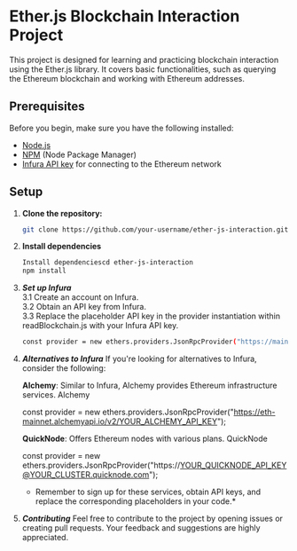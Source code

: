 # Ether.js Blockchain Interaction Project

This project is designed for learning and practicing blockchain interaction using the Ether.js library. It covers basic functionalities, such as querying the Ethereum blockchain and working with Ethereum addresses.

## Prerequisites

Before you begin, make sure you have the following installed:

- [Node.js](https://nodejs.org/)
- [NPM](https://www.npmjs.com/) (Node Package Manager)
- [Infura API key](https://infura.io/) for connecting to the Ethereum network

## Setup

1. **Clone the repository:**

   ```bash
   git clone https://github.com/your-username/ether-js-interaction.git

2. **Install dependencies**

    ```bash
    Install dependenciescd ether-js-interaction
    npm install

3. ***Set up Infura*** <br>
    3.1 Create an account on Infura.<br>
    3.2 Obtain an API key from Infura.<br>
    3.3 Replace the placeholder API key in the provider instantiation within readBlockchain.js with your Infura API key.<br>

    ```bash
    const provider = new ethers.providers.JsonRpcProvider("https://mainnet.infura.io/v3/YOUR_INFURA_API_KEY");

4. ***Alternatives to Infura***
    If you're looking for alternatives to Infura, consider the following:

    **Alchemy**: Similar to Infura, Alchemy provides Ethereum infrastructure services. Alchemy

    const provider = new ethers.providers.JsonRpcProvider("https://eth-mainnet.alchemyapi.io/v2/YOUR_ALCHEMY_API_KEY");
    
    **QuickNode**: Offers Ethereum nodes with various plans. QuickNode

    const provider = new ethers.providers.JsonRpcProvider("https://YOUR_QUICKNODE_API_KEY@YOUR_CLUSTER.quicknode.com");
    
    * Remember to sign up for these services, obtain API keys, and replace the corresponding placeholders in your code.*

5. ***Contributing***
    Feel free to contribute to the project by opening issues or creating pull requests. Your feedback and suggestions are highly appreciated.
